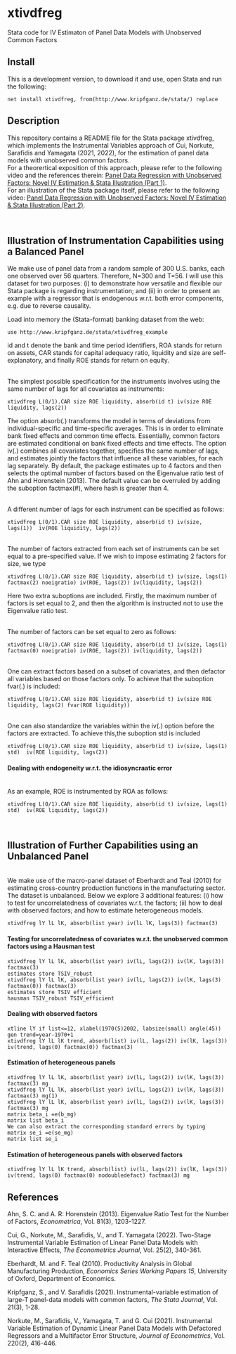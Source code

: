 # xtivdfreg
Stata code for IV Estimaton of Panel Data Models with Unobserved Common Factors

## Install
This is a development version, to download it and use, open Stata and run the following:

```
net install xtivdfreg, from(http://www.kripfganz.de/stata/) replace
```

## Description
This repository contains a README file for the Stata package xtivdfreg, which implements the Instrumental Variables approach of Cui, Norkute, Sarafidis and Yamagata (2021, 2022), for the estimation of panel data models with unobserved common factors. 
<br />
For a theorertical exposition of this approach, please refer to the following video and the references therein: [Panel Data Regression with Unobserved Factors: Novel IV Estimation & Stata Illustration (Part 1)](https://www.youtube.com/watch?v=VHX7zM2ui_I).
<br />
For an illustration of the Stata package itself, please refer to the following video: [Panel Data Regression with Unobserved Factors: Novel IV Estimation & Stata Illustration (Part 2)](https://www.youtube.com/watch?v=eCrXxa8u4JU).

<br />

## Illustration of Instrumentation Capabilities using a Balanced Panel

We make use of panel data from a random sample of 300 U.S. banks, each one observed over 56 quarters. Therefore, N=300 and T=56. I will use this dataset for two purposes: (i) to demonstrate how versatile and flexible our Stata package is regarding instrumentation; and (ii) in order to present an example with a regressor that is endogenous w.r.t. both error components, e.g. due to reverse causality.


Load into memory the (Stata-format) banking dataset from the web:

```
use http://www.kripfganz.de/stata/xtivdfreg_example
```

id and t denote the bank and time period identifiers, ROA stands for return on assets, CAR stands for capital adequacy ratio, liquidity and size are self-explanatory, and finally ROE stands for return on equity.

<br />
The simplest possible specification for the instruments involves using the same number of lags for all covariates as instruments:

```
xtivdfreg L(0/1).CAR size ROE liquidity, absorb(id t) iv(size ROE liquidity, lags(2))
```

The option absorb(.) transforms the model in terms of deviations from individual-specific and time-specific averages. This is in order to eliminate bank fixed effects and common time effects. Essentially, common factors are estimated conditional on bank fixed effects and time effects.
The option iv(.) combines all covariates together, specifies the same number of lags, and estimates jointly the factors that influence all these variables, for each lag separately. By default, the package estimates up to 4 factors and then selects the optimal number of factors based on the Eigenvalue ratio test of Ahn and Horenstein (2013). The default value can be overruled by adding the suboption factmax(#), where hash is greater than 4.

<br />
A different number of lags for each instrument can be specified as follows:

```
xtivdfreg L(0/1).CAR size ROE liquidity, absorb(id t) iv(size, lags(1))  iv(ROE liquidity, lags(2))
```

<br />
The number of factors extracted from each set of instruments can be set equal to a pre-specified value. If we wish to impose estimating 2 factors for size, we type

```
xtivdfreg L(0/1).CAR size ROE liquidity, absorb(id t) iv(size, lags(1) factmax(2) noeigratio) iv(ROE, lags(2)) iv(liquidity, lags(2)) 
```

Here two extra suboptions are included. Firstly, the maximum number of factors is set equal to 2, and then the algorithm is instructed not to use the Eigenvalue ratio test.


<br />
The number of factors can be set equal to zero as follows:

```
xtivdfreg L(0/1).CAR size ROE liquidity, absorb(id t) iv(size, lags(1) factmax(0) noeigratio) iv(ROE, lags(2)) iv(liquidity, lags(2))
```

<br />
One can extract factors based on a subset of covariates, and then defactor all variables based on those factors only. To achieve that the suboption fvar(.) is included:

```
xtivdfreg L(0/1).CAR size ROE liquidity, absorb(id t) iv(size ROE liquidity, lags(2) fvar(ROE liquidity)) 
```

<br />
One can also standardize the variables within the iv(.) option before the factors are extracted. To achieve this,the suboption std is included

```
xtivdfreg L(0/1).CAR size ROE liquidity, absorb(id t) iv(size, lags(1) std)  iv(ROE liquidity, lags(2)) 
```

#### Dealing with endogeneity w.r.t. the idiosyncraatic error

<br />
As an example, ROE is instrumented by ROA as follows:

```
xtivdfreg L(0/1).CAR size ROE liquidity, absorb(id t) iv(size, lags(1) std)  iv(ROE liquidity, lags(2)) 
```

<br />

## Illustration of Further Capabilities using an Unbalanced Panel
<br />
We make use of the macro-panel dataset of Eberhardt and Teal (2010) for estimating cross-country production functions in the manufacturing sector. The dataset is unbalanced. Below we explore 3 additional features: (i) how to test for uncorrelatedness of covariates w.r.t. the factors; (ii) how to deal with observed factors; and how to estimate heterogeneous models.

```
xtivdfreg lY lL lK, absorb(list year) iv(lL lK, lags(3)) factmax(3)
```

#### Testing for uncorrelatedness of covariates w.r.t. the unobserved common factors using a Hausman test

```
xtivdfreg lY lL lK, absorb(list year) iv(lL, lags(2)) iv(lK, lags(3)) factmax(3)
estimates store TSIV_robust
xtivdfreg lY lL lK, absorb(list year) iv(lL, lags(2)) iv(lK, lags(3) factmax(0)) factmax(3)
estimates store TSIV_efficient
hausman TSIV_robust TSIV_efficient
```

#### Dealing with observed factors

```
xtline lY if list<=12, xlabel(1970(5)2002, labsize(small) angle(45))
gen trend=year-1970+1
xtivdfreg lY lL lK trend, absorb(list) iv(lL, lags(2)) iv(lK, lags(3)) iv(trend, lags(0) factmax(0)) factmax(3)
```

#### Estimation of heterogeneous panels

```
xtivdfreg lY lL lK, absorb(list year) iv(lL, lags(2)) iv(lK, lags(3)) factmax(3) mg
xtivdfreg lY lL lK, absorb(list year) iv(lL, lags(2)) iv(lK, lags(3)) factmax(3) mg(1)
xtivdfreg lY lL lK, absorb(list year) iv(lL, lags(2)) iv(lK, lags(3)) factmax(3) mg
matrix beta_i =e(b_mg)
matrix list beta_i
We can also extract the corresponding standard errors by typing
matrix se_i =e(se_mg)
matrix list se_i
```

#### Estimation of heterogeneous panels with observed factors

```
xtivdfreg lY lL lK trend, absorb(list) iv(lL, lags(2)) iv(lK, lags(3)) iv(trend, lags(0) factmax(0) nodoubledefact) factmax(3) mg
```


## References
Ahn, S. C. and A. R: Horenstein (2013). Eigenvalue Ratio Test for the Number of Factors, *Econometrica*, Vol. 81(3), 1203-1227.

Cui, G., Norkute, M., Sarafidis, V., and T. Yamagata (2022). Two-Stage Instrumental Variable Estimation of Linear Panel Data Models with Interactive Effects, *The Econometrics Journal*, Vol. 25(2), 340-361.

Eberhardt, M. and F. Teal (2010). Productivity Analysis in Global Manufacturing Production, *Economics Series Working Papers 15*, University of Oxford, Department of Economics.

Kripfganz, S., and V. Sarafidis (2021). Instrumental-variable estimation of large-T panel-data models with common factors, *The Stata Journal*, Vol. 21(3), 1-28.

Norkute, M., Sarafidis, V., Yamagata, T. and G. Cui (2021). Instrumental Variable Estimation of Dynamic Linear Panel Data Models with Defactored Regressors and a Multifactor Error Structure, *Journal of Econometrics*, Vol. 220(2), 416-446.
